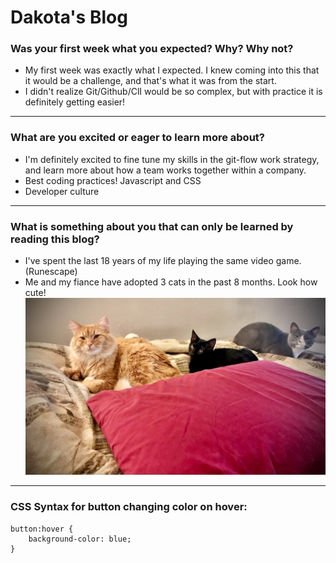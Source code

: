 # Dakota's Blog

### Was your first week what you expected? Why? Why not?

* My first week was exactly what I expected. I knew coming into this that it would be a challenge, and that's what it was from the start. 
* I didn't realize Git/Github/ClI would be so complex, but with practice it is definitely getting easier!

---

### What are you excited or eager to learn more about?
* I'm definitely excited to fine tune my skills in the git-flow work strategy, and learn more about how a team works together within a company.
* Best coding practices! Javascript and CSS
* Developer culture
---

### What is something about you that can only be learned by reading this blog?
* I've spent the last 18 years of my life playing the same video game. (Runescape)
* Me and my fiance have adopted 3 cats in the past 8 months. Look how cute!
![My-Kittens](images/Kittens.jpg)

---

### CSS Syntax for button changing color on hover:
``` 
button:hover {
    background-color: blue;
}
```





